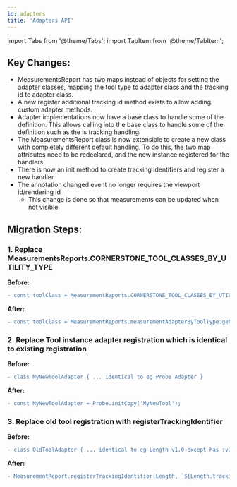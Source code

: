 ```yaml
---
id: adapters
title: 'Adapters API'
---
```


import Tabs from '@theme/Tabs';
import TabItem from '@theme/TabItem';


## Key Changes:

* MeasurementsReport has two maps instead of objects for setting the
  adapter classes, mapping the tool type to adapter class and the
  tracking id to adapter class.
* A new register additional tracking id method exists to allow adding
  custom adapter methods.
* Adapter implementations now have a base class to handle some of the
  definition.  This allows calling into the base class to handle some of the
  definition such as the is tracking handling.
* The MeasurementsReport class is now extensible to create a new class with
  completely different default handling.  To do this, the two map attributes
  need to be redeclared, and the new instance registered for the handlers.
* There is now an init method to create tracking identifiers and register a new
  handler.
* The annotation changed event no longer requires the viewport id/rendering id
   * This change is done so that measurements can be updated when not visible

## Migration Steps:

### 1. Replace MeasurementsReports.CORNERSTONE_TOOL_CLASSES_BY_UTILITY_TYPE

**Before:**
```diff
- const toolClass = MeasurementReports.CORNERSTONE_TOOL_CLASSES_BY_UTILITY_TYPE[toolType];
```

**After:**
```diff
- const toolClass = MeasurementReports.measurementAdapterByToolType.get(toolType);
```

### 2. Replace Tool instance adapter registration which is identical to existing registration

**Before:**
```diff
- class MyNewToolAdapter { ... identical to eg Probe Adapter }
```

**After:**
```diff
- const MyNewToolAdapter = Probe.initCopy('MyNewTool');
```

### 3. Replace old tool registration with registerTrackingIdentifier

**Before:**
```diff
- class OldToolAdapter { ... identical to eg Length v1.0 except has :v1.0 at end of tracking identifier }
```

**After:**
```diff
- MeasurementReport.registerTrackingIdentifier(Length, `${Length.trackingIdentifierTextValue}:v1.0`);
```
